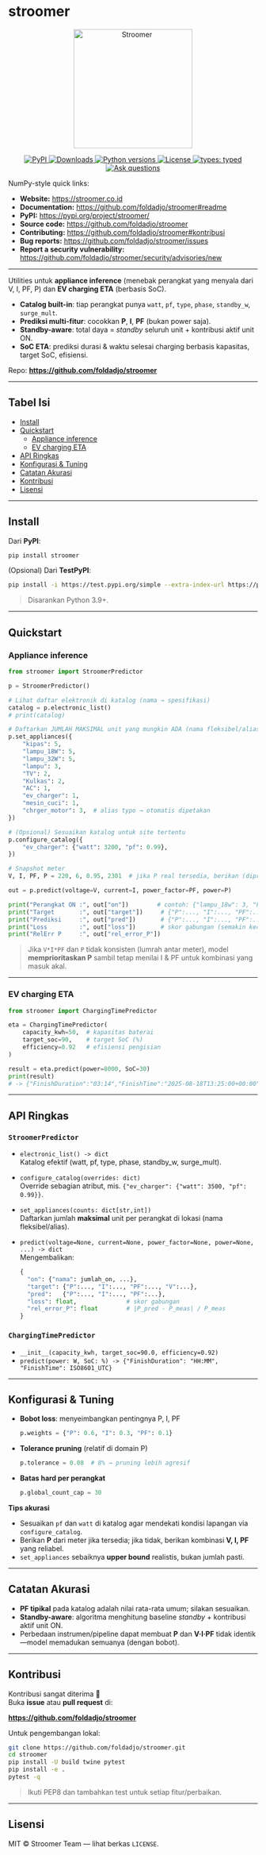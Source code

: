 # stroomer

<p align="center">
  <img src="https://stroomer.co.id/images/logo/logo-stroom.png" alt="Stroomer" width="240"/>
</p>

<p align="center">
  <a href="https://pypi.org/project/stroomer/">
    <img src="https://img.shields.io/pypi/v/stroomer.svg" alt="PyPI">
  </a>
  <a href="https://pepy.tech/project/stroomer">
    <img src="https://static.pepy.tech/badge/stroomer" alt="Downloads">
  </a>
  <a href="https://pypi.org/project/stroomer/">
    <img src="https://img.shields.io/pypi/pyversions/stroomer.svg" alt="Python versions">
  </a>
  <a href="https://github.com/foldadjo/stroomer/blob/main/LICENSE">
    <img src="https://img.shields.io/badge/license-MIT-blue.svg" alt="License">
  </a>
  <a href="https://github.com/foldadjo/stroomer">
    <img src="https://img.shields.io/badge/types-typed-brightgreen.svg" alt="types: typed">
  </a>
  <a href="https://github.com/foldadjo/stroomer/issues/new?labels=question">
    <img src="https://img.shields.io/badge/stackoverflow-Ask%20questions-ef8236.svg" alt="Ask questions">
  </a>
</p>

NumPy-style quick links:

- **Website:** <https://stroomer.co.id>
- **Documentation:** <https://github.com/foldadjo/stroomer#readme>
- **PyPI:** <https://pypi.org/project/stroomer/>
- **Source code:** <https://github.com/foldadjo/stroomer>
- **Contributing:** <https://github.com/foldadjo/stroomer#kontribusi>
- **Bug reports:** <https://github.com/foldadjo/stroomer/issues>
- **Report a security vulnerability:** <https://github.com/foldadjo/stroomer/security/advisories/new>

---

Utilities untuk **appliance inference** (menebak perangkat yang menyala dari V, I, PF, P) dan **EV charging ETA** (berbasis SoC).

- **Catalog built-in**: tiap perangkat punya `watt`, `pf`, `type`, `phase`, `standby_w`, `surge_mult`.
- **Prediksi multi-fitur**: cocokkan **P**, **I**, **PF** (bukan power saja).
- **Standby-aware**: total daya = *standby* seluruh unit + kontribusi aktif unit ON.
- **SoC ETA**: prediksi durasi & waktu selesai charging berbasis kapasitas, target SoC, efisiensi.

Repo: **<https://github.com/foldadjo/stroomer>**

---

## Tabel Isi

- [Install](#install)
- [Quickstart](#quickstart)
  - [Appliance inference](#appliance-inference)
  - [EV charging ETA](#ev-charging-eta)
- [API Ringkas](#api-ringkas)
- [Konfigurasi & Tuning](#konfigurasi--tuning)
- [Catatan Akurasi](#catatan-akurasi)
- [Kontribusi](#kontribusi)
- [Lisensi](#lisensi)

---

## Install

Dari **PyPI**:

```bash
pip install stroomer
```

(Opsional) Dari **TestPyPI**:

```bash
pip install -i https://test.pypi.org/simple --extra-index-url https://pypi.org/simple stroomer
```

> Disarankan Python 3.9+.

---

## Quickstart

### Appliance inference

```python
from stroomer import StroomerPredictor

p = StroomerPredictor()

# Lihat daftar elektronik di katalog (nama → spesifikasi)
catalog = p.electronic_list()
# print(catalog)

# Daftarkan JUMLAH MAKSIMAL unit yang mungkin ADA (nama fleksibel/alias)
p.set_appliances({
    "kipas": 5,
    "lampu_18W": 5,
    "lampu_32W": 5,
    "lampu": 3,
    "TV": 2,
    "Kulkas": 2,
    "AC": 1,
    "ev_charger": 1,
    "mesin_cuci": 1,
    "chrger_motor": 3,  # alias typo → otomatis dipetakan
})

# (Opsional) Sesuaikan katalog untuk site tertentu
p.configure_catalog({
    "ev_charger": {"watt": 3200, "pf": 0.99},
})

# Snapshot meter
V, I, PF, P = 220, 6, 0.95, 2301  # jika P real tersedia, berikan (diprioritaskan)

out = p.predict(voltage=V, current=I, power_factor=PF, power=P)

print("Perangkat ON :", out["on"])        # contoh: {"lampu_18w": 3, "kipas_berdiri": 1}
print("Target       :", out["target"])     # {"P":..., "I":..., "PF":..., "V":...}
print("Prediksi     :", out["pred"])       # {"P":..., "I":..., "PF":...}
print("Loss         :", out["loss"])       # skor gabungan (semakin kecil semakin baik)
print("RelErr P     :", out["rel_error_P"])
```

> Jika `V*I*PF` dan `P` tidak konsisten (lumrah antar meter), model **memprioritaskan P** sambil tetap menilai I & PF untuk kombinasi yang masuk akal.

---

### EV charging ETA

```python
from stroomer import ChargingTimePredictor

eta = ChargingTimePredictor(
    capacity_kwh=50,  # kapasitas baterai
    target_soc=90,    # target SoC (%)
    efficiency=0.92   # efisiensi pengisian
)

result = eta.predict(power=8000, SoC=30)
print(result)
# -> {"FinishDuration":"03:14","FinishTime":"2025-08-18T13:25:00+00:00"}
```

---

## API Ringkas

### `StroomerPredictor`

- `electronic_list() -> dict`  
  Katalog efektif (watt, pf, type, phase, standby_w, surge_mult).

- `configure_catalog(overrides: dict)`  
  Override sebagian atribut, mis. `{"ev_charger": {"watt": 3500, "pf": 0.99}}`.

- `set_appliances(counts: dict[str,int])`  
  Daftarkan jumlah **maksimal** unit per perangkat di lokasi (nama fleksibel/alias).

- `predict(voltage=None, current=None, power_factor=None, power=None, ...) -> dict`  
  Mengembalikan:

  ```python
  {
    "on": {"nama": jumlah_on, ...},
    "target": {"P":..., "I":..., "PF":..., "V":...},
    "pred":   {"P":..., "I":..., "PF":...},
    "loss": float,              # skor gabungan
    "rel_error_P": float        # |P_pred - P_meas| / P_meas
  }
  ```

### `ChargingTimePredictor`

- `__init__(capacity_kwh, target_soc=90.0, efficiency=0.92)`
- `predict(power: W, SoC: %) -> {"FinishDuration": "HH:MM", "FinishTime": ISO8601_UTC}`

---

## Konfigurasi & Tuning

- **Bobot loss**: menyeimbangkan pentingnya P, I, PF  

  ```python
  p.weights = {"P": 0.6, "I": 0.3, "PF": 0.1}
  ```

- **Tolerance pruning** (relatif di domain P)  

  ```python
  p.tolerance = 0.08  # 8% → pruning lebih agresif
  ```

- **Batas hard per perangkat**  

  ```python
  p.global_count_cap = 30
  ```

**Tips akurasi**

- Sesuaikan `pf` dan `watt` di katalog agar mendekati kondisi lapangan via `configure_catalog`.
- Berikan **P** dari meter jika tersedia; jika tidak, berikan kombinasi **V, I, PF** yang reliabel.
- `set_appliances` sebaiknya **upper bound** realistis, bukan jumlah pasti.

---

## Catatan Akurasi

- **PF tipikal** pada katalog adalah nilai rata-rata umum; silakan sesuaikan.
- **Standby-aware**: algoritma menghitung baseline *standby* + kontribusi aktif unit ON.
- Perbedaan instrumen/pipeline dapat membuat **P** dan **V·I·PF** tidak identik—model memadukan semuanya (dengan bobot).

---

## Kontribusi

Kontribusi sangat diterima 🙌  
Buka **issue** atau **pull request** di:

**<https://github.com/foldadjo/stroomer>**

Untuk pengembangan lokal:

```bash
git clone https://github.com/foldadjo/stroomer.git
cd stroomer
pip install -U build twine pytest
pip install -e .
pytest -q
```

> Ikuti PEP8 dan tambahkan test untuk setiap fitur/perbaikan.

---

## Lisensi

MIT © Stroomer Team — lihat berkas `LICENSE`.
